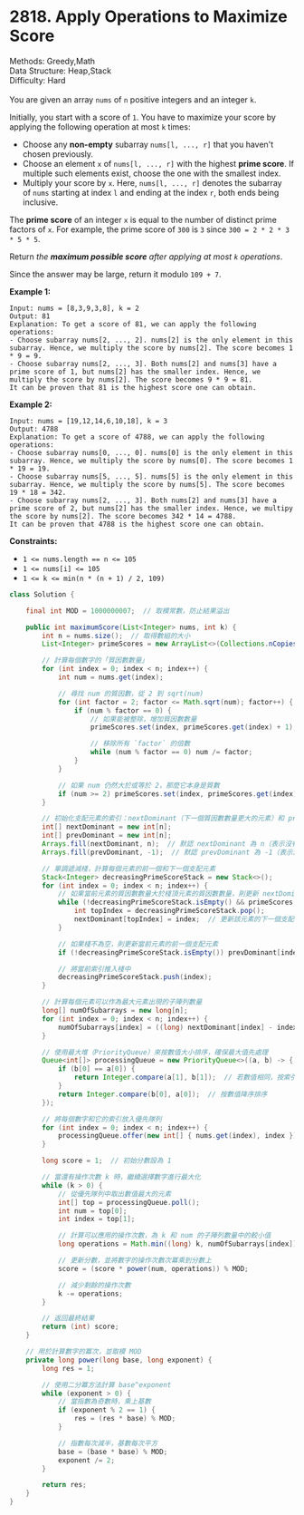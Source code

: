 # 2818. Apply Operations to Maximize Score  

  Methods: Greedy,Math </br> Data Structure: Heap,Stack </br> Difficulty: Hard </br> </br>You are given an array `nums` of `n` positive integers and an integer `k`.

Initially, you start with a score of `1`. You have to maximize your score by applying the following operation at most `k` times:

- Choose any **non-empty** subarray `nums[l, ..., r]` that you haven't chosen previously.
- Choose an element `x` of `nums[l, ..., r]` with the highest **prime score**. If multiple such elements exist, choose the one with the smallest index.
- Multiply your score by `x`.
Here, `nums[l, ..., r]` denotes the subarray of `nums` starting at index `l` and ending at the index `r`, both ends being inclusive.

The **prime score** of an integer `x` is equal to the number of distinct prime factors of `x`. For example, the prime score of `300` is `3` since `300 = 2 * 2 * 3 * 5 * 5`.

Return *the ****maximum possible score**** after applying at most *`k`* operations*.

Since the answer may be large, return it modulo `109 + 7`.

**Example 1:**

```plain text
Input: nums = [8,3,9,3,8], k = 2
Output: 81
Explanation: To get a score of 81, we can apply the following operations:
- Choose subarray nums[2, ..., 2]. nums[2] is the only element in this subarray. Hence, we multiply the score by nums[2]. The score becomes 1 * 9 = 9.
- Choose subarray nums[2, ..., 3]. Both nums[2] and nums[3] have a prime score of 1, but nums[2] has the smaller index. Hence, we multiply the score by nums[2]. The score becomes 9 * 9 = 81.
It can be proven that 81 is the highest score one can obtain.
```

**Example 2:**

```plain text
Input: nums = [19,12,14,6,10,18], k = 3
Output: 4788
Explanation: To get a score of 4788, we can apply the following operations:
- Choose subarray nums[0, ..., 0]. nums[0] is the only element in this subarray. Hence, we multiply the score by nums[0]. The score becomes 1 * 19 = 19.
- Choose subarray nums[5, ..., 5]. nums[5] is the only element in this subarray. Hence, we multiply the score by nums[5]. The score becomes 19 * 18 = 342.
- Choose subarray nums[2, ..., 3]. Both nums[2] and nums[3] have a prime score of 2, but nums[2] has the smaller index. Hence, we multipy the score by nums[2]. The score becomes 342 * 14 = 4788.
It can be proven that 4788 is the highest score one can obtain.
```

**Constraints:**

- `1 <= nums.length == n <= 105`
- `1 <= nums[i] <= 105`
- `1 <= k <= min(n * (n + 1) / 2, 109)`
```java
class Solution {

    final int MOD = 1000000007;  // 取模常數，防止結果溢出

    public int maximumScore(List<Integer> nums, int k) {
        int n = nums.size();  // 取得數組的大小
        List<Integer> primeScores = new ArrayList<>(Collections.nCopies(n, 0));  // 用來存放每個數字的質因數數量

        // 計算每個數字的「質因數數量」
        for (int index = 0; index < n; index++) {
            int num = nums.get(index);

            // 尋找 num 的質因數，從 2 到 sqrt(num)
            for (int factor = 2; factor <= Math.sqrt(num); factor++) {
                if (num % factor == 0) {
                    // 如果能被整除，增加質因數數量
                    primeScores.set(index, primeScores.get(index) + 1);

                    // 移除所有 `factor` 的倍數
                    while (num % factor == 0) num /= factor;
                }
            }

            // 如果 num 仍然大於或等於 2，那麼它本身是質數
            if (num >= 2) primeScores.set(index, primeScores.get(index) + 1);
        }

        // 初始化支配元素的索引：nextDominant（下一個質因數數量更大的元素）和 prevDominant（前一個質因數數量更大的元素）
        int[] nextDominant = new int[n];
        int[] prevDominant = new int[n];
        Arrays.fill(nextDominant, n);  // 默認 nextDominant 為 n（表示沒有更大的元素）
        Arrays.fill(prevDominant, -1);  // 默認 prevDominant 為 -1（表示沒有更小的元素）

        // 單調遞減棧，計算每個元素的前一個和下一個支配元素
        Stack<Integer> decreasingPrimeScoreStack = new Stack<>();
        for (int index = 0; index < n; index++) {
            // 如果當前元素的質因數數量大於棧頂元素的質因數數量，則更新 nextDominant
            while (!decreasingPrimeScoreStack.isEmpty() && primeScores.get(decreasingPrimeScoreStack.peek()) < primeScores.get(index)) {
                int topIndex = decreasingPrimeScoreStack.pop();
                nextDominant[topIndex] = index;  // 更新該元素的下一個支配元素
            }

            // 如果棧不為空，則更新當前元素的前一個支配元素
            if (!decreasingPrimeScoreStack.isEmpty()) prevDominant[index] = decreasingPrimeScoreStack.peek();

            // 將當前索引推入棧中
            decreasingPrimeScoreStack.push(index);
        }

        // 計算每個元素可以作為最大元素出現的子陣列數量
        long[] numOfSubarrays = new long[n];
        for (int index = 0; index < n; index++) {
            numOfSubarrays[index] = ((long) nextDominant[index] - index) * (index - prevDominant[index]);
        }

        // 使用最大堆（PriorityQueue）來按數值大小排序，確保最大值先處理
        Queue<int[]> processingQueue = new PriorityQueue<>((a, b) -> {
            if (b[0] == a[0]) {
                return Integer.compare(a[1], b[1]);  // 若數值相同，按索引升序排序
            }
            return Integer.compare(b[0], a[0]);  // 按數值降序排序
        });

        // 將每個數字和它的索引放入優先隊列
        for (int index = 0; index < n; index++) {
            processingQueue.offer(new int[] { nums.get(index), index });
        }

        long score = 1;  // 初始分數設為 1

        // 當還有操作次數 k 時，繼續選擇數字進行最大化
        while (k > 0) {
            // 從優先隊列中取出數值最大的元素
            int[] top = processingQueue.poll();
            int num = top[0];
            int index = top[1];

            // 計算可以應用的操作次數，為 k 和 num 的子陣列數量中的較小值
            long operations = Math.min((long) k, numOfSubarrays[index]);

            // 更新分數，並將數字的操作次數次冪乘到分數上
            score = (score * power(num, operations)) % MOD;

            // 減少剩餘的操作次數
            k -= operations;
        }

        // 返回最終結果
        return (int) score;
    }

    // 用於計算數字的冪次，並取模 MOD
    private long power(long base, long exponent) {
        long res = 1;

        // 使用二分冪方法計算 base^exponent
        while (exponent > 0) {
            // 當指數為奇數時，乘上基數
            if (exponent % 2 == 1) {
                res = (res * base) % MOD;
            }

            // 指數每次減半，基數每次平方
            base = (base * base) % MOD;
            exponent /= 2;
        }

        return res;
    }
}

```

